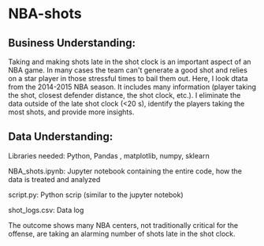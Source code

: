 # NBA-shots

## Business Understanding:
Taking and making shots late in the shot clock is an important aspect of an NBA game. In many cases the team can't generate a good shot and relies on a star player in those stressful times to bail them out. Here, I look dtata from the 2014-2015 NBA season. It includes many information (player taking the shot, closest defender distance, the shot clock, etc.). I eliminate the data outside of the late shot clock (<20 s), identify the players taking the most shots, and provide more insights.

## Data Understanding:

Libraries needed: Python, Pandas , matplotlib, numpy, sklearn

NBA_shots.ipynb: Jupyter notebook containing the entire code, how the data is treated and analyzed

script.py: Python scrip (similar to the jupyter notebok)

shot_logs.csv: Data log 

The outcome shows many NBA centers, not traditionally critical for the offense, are taking an alarming number of shots late in the shot clock.
